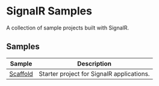 # SignalR Samples

A collection of sample projects built with SignalR.

## Samples

| Sample | Description |
| ------ | ----------- |
| [Scaffold](./Scaffold) | Starter project for SignalR applications. |

